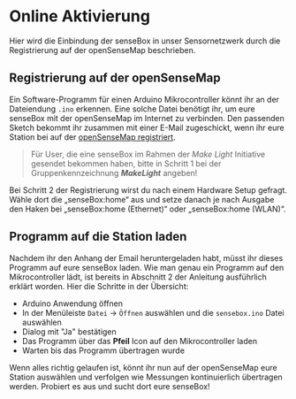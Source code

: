# Online Aktivierung
Hier wird die Einbindung der senseBox in unser Sensornetzwerk durch die Registrierung auf der openSenseMap beschrieben.

## Registrierung auf der openSenseMap
Ein Software-Programm für einen Arduino Mikrocontroller könnt ihr an der Dateiendung `.ino` erkennen. Eine solche Datei benötigt ihr, um eure senseBox mit der openSenseMap im Internet zu verbinden. Den passenden Sketch bekommt ihr zusammen mit einer E-Mail zugeschickt, wenn ihr eure Station bei auf der [openSenseMap registriert](http://www.opensensemap.org/register).

> Für User, die eine senseBox im Rahmen der *Make Light* Initiative gesendet bekommen haben, bitte in Schritt 1 bei der Gruppenkennzeichnung ***MakeLight*** angeben!

Bei Schritt 2 der Registrierung wirst du nach einem Hardware Setup gefragt. Wähle dort die „senseBox:home“ aus und setze danach je nach Ausgabe den Haken bei „senseBox:home (Ethernet)“ oder „senseBox:home (WLAN)“.

## Programm auf die Station laden
Nachdem ihr den Anhang der Email heruntergeladen habt, müsst ihr dieses Programm auf eure senseBox laden. Wie man genau ein Programm auf den Mikrocontroller lädt, ist bereits in Abschnitt 2 der Anleitung ausführlich erklärt worden. Hier die Schritte in der Übersicht:

- Arduino Anwendung öffnen
- In der Menüleiste `Datei` → `Öffnen` auswählen und die `sensebox.ino` Datei auswählen
- Dialog mit "Ja" bestätigen
- Das Programm über das **Pfeil** Icon auf den Mikrocontroller laden
- Warten bis das Programm übertragen wurde

Wenn alles richtig gelaufen ist, könnt ihr nun auf der openSenseMap eure Station auswählen und verfolgen wie Messungen kontinuierlich übertragen werden. Probiert es aus und sucht dort eure senseBox!
